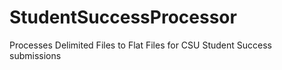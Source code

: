 # StudentSuccessProcessor
Processes Delimited Files to Flat Files for CSU Student Success submissions
